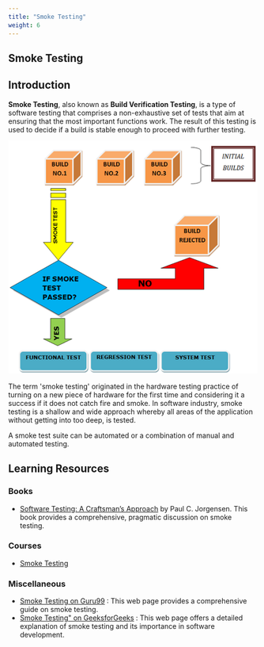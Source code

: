 ```yaml
---
title: "Smoke Testing"
weight: 6
---
```


## Smoke Testing

## Introduction

**Smoke Testing**, also known as **Build Verification Testing**, is a type of software testing that comprises a non-exhaustive set of tests that aim at ensuring that the most important functions work. The result of this testing is used to decide if a build is stable enough to proceed with further testing.

![smoke-testing](image.png)

The term 'smoke testing' originated in the hardware testing practice of turning on a new piece of hardware for the first time and considering it a success if it does not catch fire and smoke. In software industry, smoke testing is a shallow and wide approach whereby all areas of the application without getting into too deep, is tested.

A smoke test suite can be automated or a combination of manual and automated testing.

## Learning Resources

### Books

- [Software Testing: A Craftsman’s Approach](https://www.amazon.com/Software-Testing-Craftsmans-Approach-Fourth/dp/1466560681) by Paul C. Jorgensen. This book provides a comprehensive, pragmatic discussion on smoke testing.

### Courses

- [Smoke Testing](https://www.coursera.org/in/articles/what-is-smoke-testing)

### Miscellaneous

- [Smoke Testing on Guru99](https://www.guru99.com/smoke-testing.html) : This web page provides a comprehensive guide on smoke testing.
- [Smoke Testing" on GeeksforGeeks](https://www.geeksforgeeks.org/smoke-testing-software-testing/) : This web page offers a detailed explanation of smoke testing and its importance in software development.